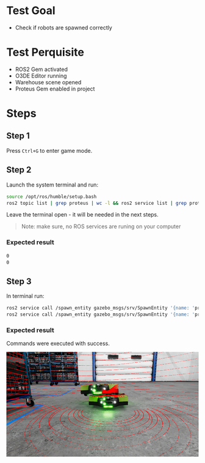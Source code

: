 # Test Goal

- Check if robots are spawned correctly

# Test Perquisite

- ROS2 Gem activated
- O3DE Editor running
- Warehouse scene opened
- Proteus Gem enabled in project

# Steps

## Step 1

Press `Ctrl+G` to enter game mode.

## Step 2

Launch the system terminal and run:

```bash
source /opt/ros/humble/setup.bash
ros2 topic list | grep proteus | wc -l && ros2 service list | grep proteus | wc -l
```

Leave the terminal open - it will be needed in the next steps.

> Note: make sure, no ROS services are runing on your computer

### Expected result

```bash
0
0
```

## Step 3

In terminal run:
```bash
ros2 service call /spawn_entity gazebo_msgs/srv/SpawnEntity '{name: 'proteus', xml: 'spawnPoint1'}'
ros2 service call /spawn_entity gazebo_msgs/srv/SpawnEntity '{name: 'proteus', xml: 'spawnPoint1'}'
```

### Expected result
Commands were executed with success.

![](images/result.png)
